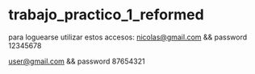 # trabajo_practico_1_reformed

para loguearse utilizar estos accesos:
nicolas@gmail.com && password 12345678


user@gmail.com && password 87654321
